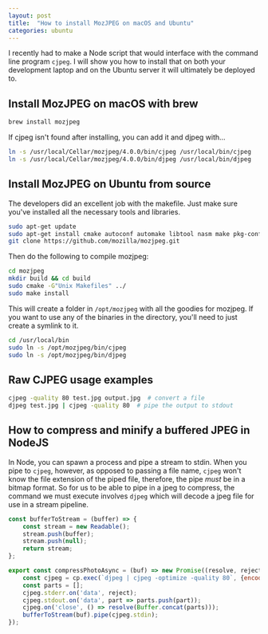 ```yaml
---
layout: post
title:  "How to install MozJPEG on macOS and Ubuntu"
categories: ubuntu
---
```


I recently had to make a Node script that would interface with the command line program `cjpeg`. I will show you how to install that on both your development laptop and on the Ubuntu server it will ultimately be deployed to.

<!--more-->

## Install MozJPEG on macOS with brew

``` bash
brew install mozjpeg
```
If cjpeg isn't found after installing, you can add it and djpeg with...

``` bash
ln -s /usr/local/Cellar/mozjpeg/4.0.0/bin/cjpeg /usr/local/bin/cjpeg
ln -s /usr/local/Cellar/mozjpeg/4.0.0/bin/djpeg /usr/local/bin/djpeg
```

## Install MozJPEG on Ubuntu from source
The developers did an excellent job with the makefile. Just make sure you've installed all the necessary tools and libraries.

``` bash
sudo apt-get update
sudo apt-get install cmake autoconf automake libtool nasm make pkg-config git libpng-dev
git clone https://github.com/mozilla/mozjpeg.git
```

Then do the following to compile mozjpeg:

``` bash
cd mozjpeg
mkdir build && cd build
sudo cmake -G"Unix Makefiles" ../
sudo make install
```

This will create a folder in `/opt/mozjpeg` with all the goodies for mozjpeg. If you want to use any of the binaries in the directory, you'll need to just create a symlink to it.

``` bash
cd /usr/local/bin
sudo ln -s /opt/mozjpeg/bin/cjpeg
sudo ln -s /opt/mozjpeg/bin/djpeg
```


## Raw CJPEG usage examples

``` bash
cjpeg -quality 80 test.jpg output.jpg  # convert a file
djpeg test.jpg | cjpeg -quality 80  # pipe the output to stdout
```

## How to compress and minify a buffered JPEG in NodeJS

In Node, you can spawn a process and pipe a stream to stdin. When you pipe to `cjpeg`, however, as opposed to passing a file name, `cjpeg` won't know the file extension of the piped file, therefore, the pipe *must* be in a bitmap format. So for us to be able to pipe in a jpeg to compress, the command we must execute involves `djpeg` which will decode a jpeg file for use in a stream pipeline.


``` javascript
const bufferToStream = (buffer) => {
	const stream = new Readable();
	stream.push(buffer);
	stream.push(null);
	return stream;
};

export const compressPhotoAsync = (buf) => new Promise((resolve, reject) => {
	const cjpeg = cp.exec(`djpeg | cjpeg -optimize -quality 80`, {encoding: 'buffer'});
	const parts = [];
	cjpeg.stderr.on('data', reject);
	cjpeg.stdout.on('data', part => parts.push(part));
	cjpeg.on('close', () => resolve(Buffer.concat(parts)));
	bufferToStream(buf).pipe(cjpeg.stdin);
});
```